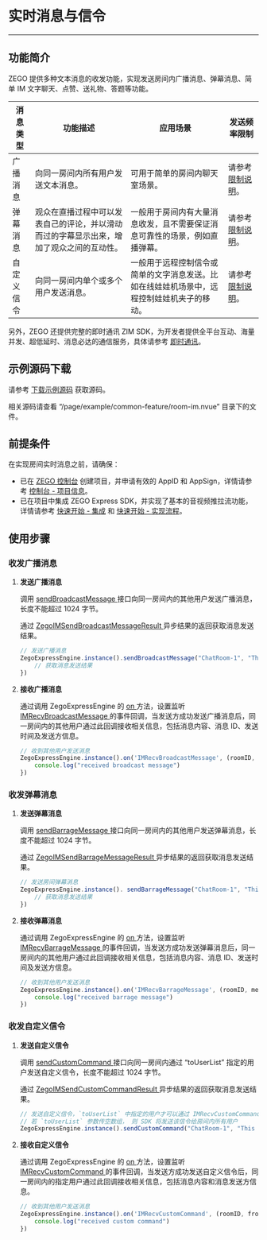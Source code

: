 # 实时消息与信令

- - -

## 功能简介


ZEGO 提供多种文本消息的收发功能，实现发送房间内广播消息、弹幕消息、简单 IM 文字聊天、点赞、送礼物、答题等功能。


| 消息类型 | 功能描述 | 应用场景 | 发送频率限制 |
|-------|--------|--------|--------|
| 广播消息 | 向同一房间内所有用户发送文本消息。 | 可用于简单的房间内聊天室场景。 | 请参考 [限制说明](https://doc-zh.zego.im/article/10333)。 |
| 弹幕消息 | 观众在直播过程中可以发表自己的评论，并以滑动而过的字幕显示出来，增加了观众之间的互动性。 | 一般用于房间内有大量消息收发，且不需要保证消息可靠性的场景，例如直播弹幕。 | 请参考 [限制说明](https://doc-zh.zego.im/article/10333)。|
| 自定义信令 | 向同一房间内单个或多个用户发送消息。 | 一般用于远程控制信令或简单的文字消息发送。比如在线娃娃机场景中，远程控制娃娃机夹子的移动。 | 请参考 [限制说明](https://doc-zh.zego.im/article/10333)。

另外，ZEGO 还提供完整的即时通讯 ZIM SDK，为开发者提供全平台互动、海量并发、超低延时、消息必达的通信服务，具体请参考 [即时通讯](https://doc-zh.zego.im/article/15337)。

## 示例源码下载

请参考 [下载示例源码](/real-time-video-uniapp/quick-start/run-example-code) 获取源码。

相关源码请查看 “/page/example/common-feature/room-im.nvue” 目录下的文件。

## 前提条件

在实现房间实时消息之前，请确保：

- 已在 [ZEGO 控制台](https://console.zego.im) 创建项目，并申请有效的 AppID 和 AppSign，详情请参考 [控制台 - 项目信息](/console/project-info)。
- 已在项目中集成 ZEGO Express SDK，并实现了基本的音视频推拉流功能，详情请参考 [快速开始 - 集成](https://doc-zh.zego.im/article/13230) 和 [快速开始 - 实现流程](https://doc-zh.zego.im/article/13231)。


## 使用步骤

### 收发广播消息

1. **发送广播消息**

   调用 [sendBroadcastMessage ](https://doc-zh.zego.im/unique-api/express-video-sdk/zh/javascript_uni-app/classes/_zegoexpressengine_.zegoexpressengine.html#sendbroadcastmessage) 接口向同一房间内的其他用户发送广播消息，长度不能超过 1024 字节。

   通过 [ZegoIMSendBroadcastMessageResult ](https://doc-zh.zego.im/unique-api/express-video-sdk/zh/javascript_uni-app/interfaces/_zegoexpressdefines_.zegoimsendbroadcastmessageresult.html) 异步结果的返回获取消息发送结果。

   ```javascript
   // 发送广播消息
   ZegoExpressEngine.instance().sendBroadcastMessage("ChatRoom-1", "This is a broadcast message").then((result) => {
       // 获取消息发送结果
   })
   ```

2. **接收广播消息**

    通过调用 ZegoExpressEngine 的 [on ](https://doc-zh.zego.im/unique-api/express-video-sdk/zh/javascript_uni-app/classes/_zegoexpressengine_.zegoexpressengine.html#on) 方法，设置监听 [IMRecvBroadcastMessage ](https://doc-zh.zego.im/unique-api/express-video-sdk/zh/javascript_uni-app/interfaces/_zegoexpresseventhandler_.zegoeventlistener.html#imrecvbroadcastmessage) 的事件回调，当发送方成功发送广播消息后，同一房间内的其他用户通过此回调接收相关信息，包括消息内容、消息 ID、发送时间及发送方信息。

   ```javascript
   // 收到其他用户发送消息
   ZegoExpressEngine.instance().on('IMRecvBroadcastMessage', (roomID, messageList) => {
       console.log("received broadcast message")
   })
   ```

### 收发弹幕消息

1. **发送弹幕消息**

   调用 [sendBarrageMessage ](https://doc-zh.zego.im/unique-api/express-video-sdk/zh/javascript_uni-app/classes/_zegoexpressengine_.zegoexpressengine.html#sendbarragemessage) 接口向同一房间内的其他用户发送弹幕消息，长度不能超过 1024 字节。

   通过 [ZegoIMSendBarrageMessageResult ](https://doc-zh.zego.im/unique-api/express-video-sdk/zh/javascript_uni-app/interfaces/_zegoexpressdefines_.zegoimsendbarragemessageresult.html) 异步结果的返回获取消息发送结果。

   ```javascript
   // 发送房间弹幕消息
   ZegoExpressEngine.instance(). sendBarrageMessage("ChatRoom-1", "This is a barrage message").then((result) => {
       // 获取消息发送结果
   })
   ```

2. **接收弹幕消息**

   通过调用 ZegoExpressEngine 的 [on ](https://doc-zh.zego.im/unique-api/express-video-sdk/zh/javascript_uni-app/classes/_zegoexpressengine_.zegoexpressengine.html#on) 方法，设置监听 [IMRecvBarrageMessage ](https://doc-zh.zego.im/unique-api/express-video-sdk/zh/javascript_uni-app/interfaces/_zegoexpresseventhandler_.zegoeventlistener.html#imrecvbarragemessage) 的事件回调，当发送方成功发送弹幕消息后，同一房间内的其他用户通过此回调接收相关信息，包括消息内容、消息 ID、发送时间及发送方信息。

   ```javascript
   // 收到其他用户发送消息
   ZegoExpressEngine.instance().on('IMRecvBarrageMessage', (roomID, messageList) => {
       console.log("received barrage message")
   })
   ```

### 收发自定义信令

1. **发送自定义信令**

   调用 [sendCustomCommand ](https://doc-zh.zego.im/unique-api/express-video-sdk/zh/javascript_uni-app/classes/_zegoexpressengine_.zegoexpressengine.html#sendcustomcommand) 接口向同一房间内通过 “toUserList” 指定的用户发送自定义信令，长度不能超过 1024 字节。

   通过 [ZegoIMSendCustomCommandResult ](https://doc-zh.zego.im/unique-api/express-video-sdk/zh/javascript_uni-app/interfaces/_zegoexpressdefines_.zegoimsendcustomcommandresult.html) 异步结果的返回获取消息发送结果。

   ```javascript
   // 发送自定义信令，`toUserList` 中指定的用户才可以通过 IMRecvCustomCommand 事件收到此信令
   // 若 `toUserList` 参数传空数组， 则 SDK 将发送该信令给房间内所有用户
   ZegoExpressEngine.instance().sendCustomCommand("ChatRoom-1", "This is a custom command", toUserList)
   ```

2. **接收自定义信令**

   通过调用 ZegoExpressEngine 的 [on ](https://doc-zh.zego.im/unique-api/express-video-sdk/zh/javascript_uni-app/classes/_zegoexpressengine_.zegoexpressengine.html#on) 方法，设置监听 [IMRecvCustomCommand ](https://doc-zh.zego.im/unique-api/express-video-sdk/zh/javascript_uni-app/interfaces/_zegoexpresseventhandler_.zegoeventlistener.html#imrecvcustomcommand) 的事件回调，当发送方成功发送自定义信令后，同一房间内的指定用户通过此回调接收相关信息，包括消息内容和消息发送方信息。

    ```javascript
   // 收到其他用户发送消息
   ZegoExpressEngine.instance().on('IMRecvCustomCommand', (roomID, fromUser, command) => {
        console.log("received custom command")
   })
   ```

<Content />

